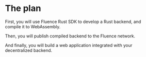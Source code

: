 # The plan

First, you will use Fluence Rust SDK to develop a Rust backend, and compile it to WebAssembly. 

Then, you will publish compiled backend to the Fluence network.

And finally, you will build a web application integrated with your decentralized backend.
